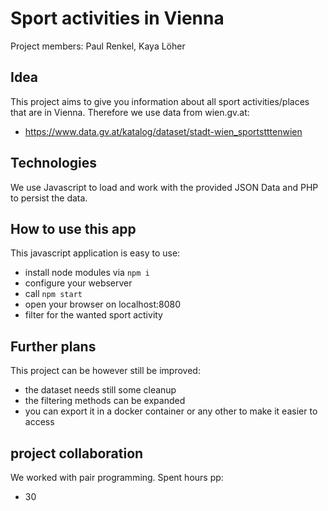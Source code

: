# Sport activities in Vienna
Project members: Paul Renkel, Kaya Löher

## Idea
This project aims to give you information about all sport activities/places that are in Vienna.
Therefore we use data from wien.gv.at:
- https://www.data.gv.at/katalog/dataset/stadt-wien_sportstttenwien 

## Technologies
We use Javascript to load and work with the provided JSON Data and PHP to persist the data.

## How to use this app
This javascript application is easy to use:
- install node modules via ``npm i``
- configure your webserver
- call ``npm start``
- open your browser on localhost:8080
- filter for the wanted sport activity

## Further plans
This project can be however still be improved:
- the dataset needs still some cleanup
- the filtering methods can be expanded
- you can export it in a docker container or any other to make it easier to access

## project collaboration
We worked with pair programming.
Spent hours pp: 
- 30
